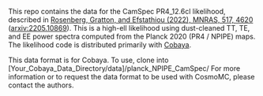 This repo contains the data for the CamSpec PR4_12.6cl likelihood, described in [Rosenberg, Gratton, and Efstathiou (2022), MNRAS, 517, 4620](https://academic.oup.com/mnras/article/517/3/4620/6717656) ([arxiv:2205.10869](https://arxiv.org/abs/2205.10869)).
This is a high-ell likelihood using dust-cleaned TT, TE, and EE power spectra computed from the Planck 2020 (PR4 / NPIPE) maps.
The likelihood code is distributed primarily with [Cobaya](https://github.com/CobayaSampler/cobaya).

This data format is for Cobaya. To use, clone into [Your_Cobaya_Data_Directory/data]/planck_NPIPE_CamSpec/
For more information or to request the data format to be used with CosmoMC, please contact the authors.

